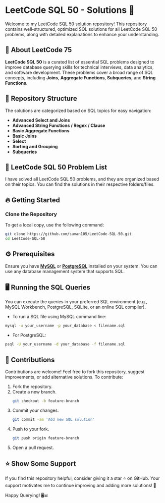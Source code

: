 # **LeetCode SQL 50 - Solutions 🚀** 

Welcome to my LeetCode SQL 50 solution repository! This repository contains well-structured, optimized SQL solutions for all LeetCode SQL 50 problems, along with detailed explanations to enhance your understanding.

## 📌 **About LeetCode 75** 
**LeetCode SQL 50** is a curated list of essential SQL problems designed to improve database querying skills for technical interviews, data analytics, and software development. These problems cover a broad range of SQL concepts, including **Joins**, **Aggregate Functions**, **Subqueries**, and **String Functions**.

## 📂 **Repository Structure**  
The solutions are categorized based on SQL topics for easy navigation:

- **Advanced Select and Joins**  
- **Advanced String Functions / Regex / Clause**  
- **Basic Aggregate Functions**  
- **Basic Joins**  
- **Select**  
- **Sorting and Grouping**  
- **Subqueries**

## 📑 LeetCode SQL 50 Problem List

I have solved all LeetCode SQL 50 problems, and they are organized based on their topics. You can find the solutions in their respective folders/files.

## 🔥 **Getting Started**  

### Clone the Repository  
To get a local copy, use the following command:  

```sh
git clone https://github.com/suman105/LeetCode-SQL-50.git
cd LeetCode-SQL-50
```

## ⚙️ **Prerequisites**
Ensure you have **[MySQL](https://www.mysql.com/downloads/)** or **[PostgreSQL](https://www.postgresql.org/download/)** installed on your system. You can use any database management system that supports SQL.

## 🖥️  **Running the SQL Queries**
You can execute the queries in your preferred SQL environment (e.g., MySQL Workbench, PostgreSQL, SQLite, or an online SQL compiler).
- To run a SQL file using MySQL command line:
```sh
mysql -u your_username -p your_database < filename.sql
```
- For PostgreSQL:
```sh
psql -U your_username -d your_database -f filename.sql
```

## 🤝 **Contributions**
Contributions are welcome! Feel free to fork this repository, suggest improvements, or add alternative solutions. To contribute:
1. Fork the repository.
2. Create a new branch.
   ```sh
   git checkout -b feature-branch
3. Commit your changes.
   ```sh
   git commit -am 'Add new SQL solution'
4. Push to your fork.
   ```sh
   git push origin feature-branch
5. Open a pull request.

## ⭐ **Show Some Support**
If you find this repository helpful, consider giving it a star ⭐ on GitHub. Your support motivates me to continue improving and adding more solutions! 🚀

Happy Querying! 🖥️📊
